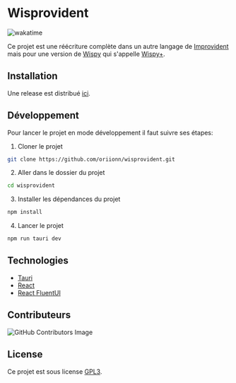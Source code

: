 # Wisprovident
![wakatime](https://wakatime.com/badge/user/a2f40b30-8030-4e02-a7ac-93f94dbf04c6/project/018b4d86-1d85-47bb-8e75-bdf3eecc3822.svg)

Ce projet est une réécriture complète dans un autre langage de [Improvident](https://github.com/Aywen1/improvident) mais pour une version de [Wispy](https://github.com/Aywen1/wispy) qui s'appelle [Wispy+](https://github.com/Alexandre-slw/wispy).

## Installation
Une release est distribué [ici](https://github.com/oriionn/wisprovident/releases).

## Développement
Pour lancer le projet en mode développement il faut suivre ses étapes:
1. Cloner le projet
```bash
git clone https://github.com/oriionn/wisprovident.git
```

2. Aller dans le dossier du projet
```bash
cd wisprovident
```

3. Installer les dépendances du projet
```bash
npm install
```

4. Lancer le projet
```bash
npm run tauri dev 
```

## Technologies
- [Tauri](https://tauri.app)
- [React](https://react.dev)
- [React FluentUI](https://react.fluentui.dev/)

## Contributeurs
![GitHub Contributors Image](https://contrib.rocks/image?repo=oriionn/wisprovident)

## License
Ce projet est sous license [GPL3](LICENSE).